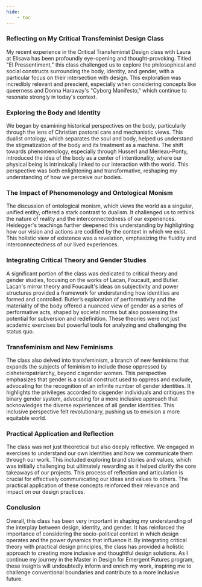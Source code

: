 ```yaml
---
hide:
    - toc
---
```


### Reflecting on My Critical Transfeminist Design Class

My recent experience in the Critical Transfeminist Design class with Laura at Elisava has been profoundly eye-opening and thought-provoking. Titled "El Pressentiment," this class challenged us to explore the philosophical and social constructs surrounding the body, identity, and gender, with a particular focus on their intersection with design. This exploration was incredibly relevant and prescient, especially when considering concepts like queerness and Donna Haraway's "Cyborg Manifesto," which continue to resonate strongly in today's context.

### Exploring the Body and Identity

We began by examining historical perspectives on the body, particularly through the lens of Christian pastoral care and mechanistic views. This dualist ontology, which separates the soul and body, helped us understand the stigmatization of the body and its treatment as a machine. The shift towards phenomenology, especially through Husserl and Merleau-Ponty, introduced the idea of the body as a center of intentionality, where our physical being is intrinsically linked to our interaction with the world. This perspective was both enlightening and transformative, reshaping my understanding of how we perceive our bodies.

### The Impact of Phenomenology and Ontological Monism

The discussion of ontological monism, which views the world as a singular, unified entity, offered a stark contrast to dualism. It challenged us to rethink the nature of reality and the interconnectedness of our experiences. Heidegger's teachings further deepened this understanding by highlighting how our vision and actions are codified by the context in which we exist. This holistic view of existence was a revelation, emphasizing the fluidity and interconnectedness of our lived experiences.

### Integrating Critical Theory and Gender Studies

A significant portion of the class was dedicated to critical theory and gender studies, focusing on the works of Lacan, Foucault, and Butler. Lacan's mirror theory and Foucault's ideas on subjectivity and power structures provided a framework for understanding how identities are formed and controlled. Butler’s exploration of performativity and the materiality of the body offered a nuanced view of gender as a series of performative acts, shaped by societal norms but also possessing the potential for subversion and redefinition. These theories were not just academic exercises but powerful tools for analyzing and challenging the status quo.

### Transfeminism and New Feminisms

The class also delved into transfeminism, a branch of new feminisms that expands the subjects of feminism to include those oppressed by cisheteropatriarchy, beyond cisgender women. This perspective emphasizes that gender is a social construct used to oppress and exclude, advocating for the recognition of an infinite number of gender identities. It highlights the privileges accorded to cisgender individuals and critiques the binary gender system, advocating for a more inclusive approach that acknowledges the diverse experiences of all gender identities. This inclusive perspective felt revolutionary, pushing us to envision a more equitable world.

### Practical Application and Reflection

The class was not just theoretical but also deeply reflective. We engaged in exercises to understand our own identities and how we communicate them through our work. This included exploring brand stories and values, which was initially challenging but ultimately rewarding as it helped clarify the core takeaways of our projects. This process of reflection and articulation is crucial for effectively communicating our ideas and values to others. The practical application of these concepts reinforced their relevance and impact on our design practices.

### Conclusion

Overall, this class has been very important in shaping my understanding of the interplay between design, identity, and gender. It has reinforced the importance of considering the socio-political context in which design operates and the power dynamics that influence it. By integrating critical theory with practical design principles, the class has provided a holistic approach to creating more inclusive and thoughtful design solutions. As I continue my journey in the Master in Design for Emergent Futures program, these insights will undoubtedly inform and enrich my work, inspiring me to challenge conventional boundaries and contribute to a more inclusive future.